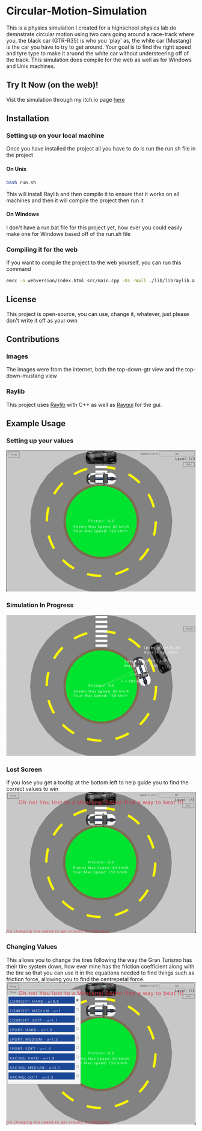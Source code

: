 # Circular-Motion-Simulation
This is a physics simulation I created for a highschool physics lab do demnstrate circular motion using two cars going around a race-track where you, the black car (GTR-R35) is who you 'play' as, the white car (Mustang) is the car you have to try to get around. Your goal is to find the right speed and tyre type to make it aruond the white car without understeering off of the track. This simulation does compile for the web as well as for Windows and Unix machines.

## Try It Now (on the web)!
Vist the simulation through my itch.io page [here](https://hotwheelzcodz.itch.io/circ-motion)

## Installation
### Setting up on your local machine
Once you have installed the project all you have to do is run the run.sh file in the project

#### On Unix
```bash
bash run.sh
```
This will install Raylib and then compile it to ensure that it works on all machines and then it will compile the project then run it

#### On Windows
I don't have a run.bat file for this project yet, how ever you could easily make one for Windows based off of the run.sh file

### Compiling it for the web
If you want to compile the project to the web yourself, you can run this command
```bash
emcc -o webversion/index.html src/main.cpp -Os -Wall ./lib/libraylib.a -I. -Iinclude -L. -Llib -s --preload-file images --preload-file fonts  USE_GLFW=3 -s ASYNCIFY -DPLATFORM_WEB
```

## License
This project is open-source, you can use, change it, whatever, just please don't write it off as your own

## Contributions
### Images
The images were from the internet, both the top-down-gtr view and the top-down-mustang view

### Raylib
This project uses [Raylib](https://github.com/raysan5/raylib) with C++ as well as [Raygui](https://github.com/raysan5/raygui) for the gui.

## Example Usage
### Setting up your values
![GUIScreen](https://github.com/HotWheelzCodez/Circular-Motion-Simulation/blob/main/images/thumbnails/mainScreenImage.png)
### Simulation In Progress
![Running](https://github.com/HotWheelzCodez/Circular-Motion-Simulation/blob/main/images/thumbnails/runningScreenImage.png)
### Lost Screen
If you lose you get a tooltip at the bottom left to help guide you to find the correct values to win
![LostScreen](https://github.com/HotWheelzCodez/Circular-Motion-Simulation/blob/main/images/thumbnails/lostScreenImage.png)
### Changing Values
This allows you to change the tires following the way the Gran Turismo has their tire system down, how ever mine has the friction coefficient along with the tire so that you can use it in the equations needed to find things such as friction force, allowing you to find the centrepetal force.
![ChangeValueScreen](https://github.com/HotWheelzCodez/Circular-Motion-Simulation/blob/main/images/thumbnails/changeValuesImage.png)
